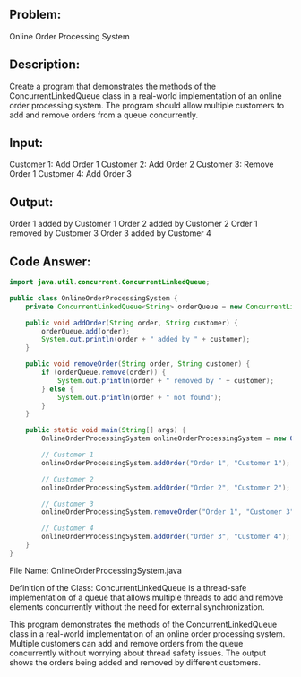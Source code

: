 ## Problem: 
Online Order Processing System

## Description: 
Create a program that demonstrates the methods of the ConcurrentLinkedQueue class in a real-world implementation of an online order processing system. The program should allow multiple customers to add and remove orders from a queue concurrently.

## Input:
Customer 1: Add Order 1
Customer 2: Add Order 2
Customer 3: Remove Order 1
Customer 4: Add Order 3
## Output:
Order 1 added by Customer 1
Order 2 added by Customer 2
Order 1 removed by Customer 3
Order 3 added by Customer 4
## Code Answer:
```Java
import java.util.concurrent.ConcurrentLinkedQueue;

public class OnlineOrderProcessingSystem {
    private ConcurrentLinkedQueue<String> orderQueue = new ConcurrentLinkedQueue<>();

    public void addOrder(String order, String customer) {
        orderQueue.add(order);
        System.out.println(order + " added by " + customer);
    }

    public void removeOrder(String order, String customer) {
        if (orderQueue.remove(order)) {
            System.out.println(order + " removed by " + customer);
        } else {
            System.out.println(order + " not found");
        }
    }

    public static void main(String[] args) {
        OnlineOrderProcessingSystem onlineOrderProcessingSystem = new OnlineOrderProcessingSystem();

        // Customer 1
        onlineOrderProcessingSystem.addOrder("Order 1", "Customer 1");

        // Customer 2
        onlineOrderProcessingSystem.addOrder("Order 2", "Customer 2");

        // Customer 3
        onlineOrderProcessingSystem.removeOrder("Order 1", "Customer 3");

        // Customer 4
        onlineOrderProcessingSystem.addOrder("Order 3", "Customer 4");
    }
}
```

File Name: OnlineOrderProcessingSystem.java

Definition of the Class: ConcurrentLinkedQueue is a thread-safe implementation of a queue that allows multiple threads to add and remove elements concurrently without the need for external synchronization.

This program demonstrates the methods of the ConcurrentLinkedQueue class in a real-world implementation of an online order processing system. Multiple customers can add and remove orders from the queue concurrently without worrying about thread safety issues. The output shows the orders being added and removed by different customers.